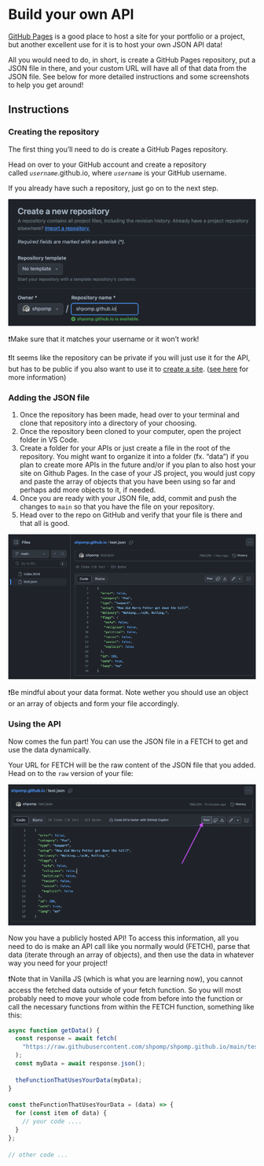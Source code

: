 # Build your own API

[GitHub Pages](https://pages.github.com/) is a good place to host a site for your portfolio or a project, but another excellent use for it is to host your own JSON API data!

All you would need to do, in short, is create a GitHub Pages repository, put a JSON file in there, and your custom URL will have all of that data from the JSON file. See below for more detailed instructions and some screenshots to help you get around!

## Instructions

### Creating the repository

The first thing you’ll need to do is create a GitHub Pages repository.

Head on over to your GitHub account and create a repository called *`username`*.github.io, where *`username`* is your GitHub username.

If you already have such a repository, just go on to the next step.

![Create the repo](/assets/API-guide-1.png)

❗Make sure that it matches your username or it won’t work!

❗It seems like the repository can be private if you will just use it for the API, but has to be public if you also want to use it to [create a site](https://pages.github.com/). ([see here](https://docs.github.com/en/pages/getting-started-with-github-pages/creating-a-github-pages-site#:~:text=GitHub%20Pages%20is%20available%20in%20public%20repositories%20with%20GitHub%20Free%20and%20GitHub%20Free%20for%20organizations%2C%20and%20in%20public%20and%20private%20repositories%20with%20GitHub%20Pro%2C%20GitHub%20Team%2C%20GitHub%20Enterprise%20Cloud%2C%20and%20GitHub%20Enterprise%20Server.%20For%20more%20information%2C%20see%20%22GitHub%E2%80%99s%20plans.%22) for more information)

### Adding the JSON file

1. Once the repository has been made, head over to your terminal and clone that repository into a directory of your choosing.
2. Once the repository been cloned to your computer, open the project folder in VS Code.
3. Create a folder for your APIs or just create a file in the root of the repository. You might want to organize it into a folder (fx. “data”) if you plan to create more APIs in the future and/or if you plan to also host your site on Github Pages. In the case of your JS project, you would just copy and paste the array of objects that you have been using so far and perhaps add more objects to it, if needed.
4. Once you are ready with your JSON file, add, commit and push the changes to `main` so that you have the file on your repository.
5. Head over to the repo on GitHub and verify that your file is there and that all is good.

![See the JSON file](/assets/API-guide-2.png)

❗Be mindful about your data format. Note wether you should use an object or an array of objects and form your file accordingly.

### Using the API

Now comes the fun part! You can use the JSON file in a FETCH to get and use the data dynamically.

Your URL for FETCH will be the raw content of the JSON file that you added. Head on to the `raw` version of your file:

![Access the raw content](/assets/API-guide-3.png)

Now you have a publicly hosted API! To access this information, all you need to do is make an API call like you normally would (FETCH), parse that data (iterate through an array of objects), and then use the data in whatever way you need for your project!

❗Note that in Vanilla JS (which is what you are learning now), you cannot access the fetched data outside of your fetch function. So you will most probably need to move your whole code from before into the function or call the necessary functions from within the FETCH function, something like this:

```jsx
async function getData() {
  const response = await fetch(
    "https://raw.githubusercontent.com/shpomp/shpomp.github.io/main/test.json?token=<>"
  );
  const myData = await response.json();

  theFunctionThatUsesYourData(myData);
}

const theFunctionThatUsesYourData = (data) => {
  for (const item of data) {
    // your code ....
  }
};

// other code ...
```
